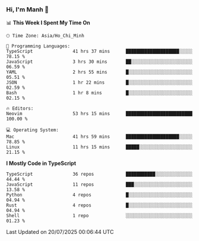 ### Hi, I'm Manh 👋

<!--START_SECTION:waka-->
📊 **This Week I Spent My Time On** 

```text
🕑︎ Time Zone: Asia/Ho_Chi_Minh

💬 Programming Languages: 
TypeScript               41 hrs 37 mins      ████████████████████░░░░░   78.15 % 
JavaScript               3 hrs 30 mins       ██░░░░░░░░░░░░░░░░░░░░░░░   06.59 % 
YAML                     2 hrs 55 mins       █░░░░░░░░░░░░░░░░░░░░░░░░   05.51 % 
JSON                     1 hr 22 mins        █░░░░░░░░░░░░░░░░░░░░░░░░   02.59 % 
Bash                     1 hr 8 mins         █░░░░░░░░░░░░░░░░░░░░░░░░   02.15 % 

🔥 Editors: 
Neovim                   53 hrs 15 mins      █████████████████████████   100.00 % 

💻 Operating System: 
Mac                      41 hrs 59 mins      ████████████████████░░░░░   78.85 % 
Linux                    11 hrs 15 mins      █████░░░░░░░░░░░░░░░░░░░░   21.15 % 
```

**I Mostly Code in TypeScript** 

```text
TypeScript               36 repos            ███████████░░░░░░░░░░░░░░   44.44 % 
JavaScript               11 repos            ███░░░░░░░░░░░░░░░░░░░░░░   13.58 % 
Python                   4 repos             █░░░░░░░░░░░░░░░░░░░░░░░░   04.94 % 
Rust                     4 repos             █░░░░░░░░░░░░░░░░░░░░░░░░   04.94 % 
Shell                    1 repo              ░░░░░░░░░░░░░░░░░░░░░░░░░   01.23 % 
```




 Last Updated on 20/07/2025 00:06:44 UTC
<!--END_SECTION:waka-->

